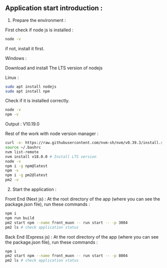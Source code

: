 ## Application start introduction :


1. Prepare the environment :


First check if node js is installed :
```bash
node -v
```
if not, install it first.

<!-- ------------------ -->

Windows : 

Download and install The LTS version of nodejs

<!-- ------------------ -->

Linux :  

```bash
sudo apt install nodejs
sudo apt install npm
```

Check if it is installed correctly.
```bash
node -v
npm -v
```
Output :
V10.19.0

Rest of the work with node version manager :
```bash
curl -o- https://raw.githubusercontent.com/nvm-sh/nvm/v0.39.3/install.sh | bash
source ~/.bashrc
nvm list-remote
nvm install v18.0.0 # Install LTS version
node -v
npm i -g npm@latest
npm -v
npm i -g pm2@latest
pm2 -v
```

<!-- ------------------ -->

2. Start the application :

Front End (Next js) :
At the root directory of the app (where you can see the package.json file), run these commands :

```bash
npm i
npm run build
pm2 start npm --name front_muon -- run start -- -p 3004
pm2 ls # check application status
```

Back End (Express js) :
At the root directory of the app (where you can see the package.json file), run these commands :

```bash
npm i
pm2 start npm --name front_muon -- run start -- -p 8004
pm2 ls # check application status
```

<!-- ---------------------- -->